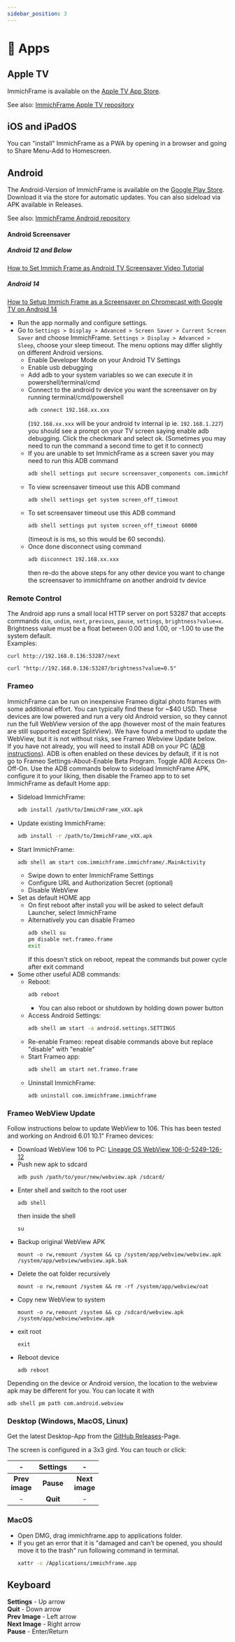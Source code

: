 ```yaml
---
sidebar_position: 3
---
```


# 📱 Apps

## Apple TV
ImmichFrame is available on the [Apple TV App Store][app-store-link].

See also: [ImmichFrame Apple TV repository][github-appletv-repo]

## iOS and iPadOS
You can "install" ImmichFrame as a PWA by opening in a browser and going to Share Menu-Add to Homescreen.

## Android
The Android-Version of ImmichFrame is available on the [Google Play Store][play-store-link]. Download it via the store for automatic updates. You can also sideload via APK available in Releases.

See also: [ImmichFrame Android repository][github-android-repo]

#### Android Screensaver
##### Android 12 and Below
[How to Set Immich Frame as Android TV Screensaver Video Tutorial][setting-androidtv-screensaver]

##### Android 14
[How to Setup Immich Frame as a Screensaver on Chromecast with Google TV on Android 14][setting-androidtv-14-screensaver]

- Run the app normally and configure settings.
- Go to `Settings > Display > Advanced > Screen Saver > Current Screen Saver` and choose ImmichFrame. `Settings > Display > Advanced > Sleep`, choose your sleep timeout. The menu options may differ slightly on different Android versions.
  - Enable Developer Mode on your Android TV Settings
  - Enable usb debugging
  - Add adb to your system variables so we can execute it in powershell/terminal/cmd 
  - Connect to the android tv device you want the screensaver on by running terminal/cmd/powershell 
    ```bash
    adb connect 192.168.xx.xxx
    ```
    (`192.168.xx.xxx` will be your android tv internal ip ie. `192.168.1.227`) you should see a prompt on your TV screen saying enable adb debugging. Click the checkmark and select ok. (Sometimes you may need to run the command a second time to get it to connect) 
  - If you are unable to set ImmichFrame as a screen saver you may need to run this ADB command 
    ```bash
    adb shell settings put secure screensaver_components com.immichframe.immichframe/.ScreenSaverService
    ```
  - To view screensaver timeout use this ADB command
    ```bash
    adb shell settings get system screen_off_timeout
    ```
  - To set screensaver timeout use this ADB command
    ```bash
    adb shell settings put system screen_off_timeout 60000
    ```
    (timeout is is ms, so this would be 60 seconds).
  - Once done disconnect using command
    ```bash
    adb disconnect 192.168.xx.xxx
    ```
    then re-do the above steps for any other device you want to change the screensaver to immichframe on another android tv device

### Remote Control
The Android app runs a small local HTTP server on port 53287 that accepts commands `dim`, `undim`, `next`, `previous`, `pause`, `settings`, `brightness?value=x`.  
Brightness value must be a float between 0.00 and 1.00, or -1.00 to use the system default.   
Examples:  
```shell
curl http://192.168.0.136:53287/next
```  
```shell
curl "http://192.168.0.136:53287/brightness?value=0.5"
```

### Frameo
ImmichFrame can be run on inexpensive Frameo digital photo frames with some additional effort. You can typically find these for ~$40 USD. These devices are low powered and run a very old Android version, so they cannot run the full WebView version of the app (however most of the main features are still supported except SplitView). We have found a method to update the WebView, but it is not without risks, see Frameo Webview Update below.  
 If you have not already, you will need to install ADB on your PC ([ADB instructions][ADB-link]).
ADB is often enabled on these devices by default, if it is not go to Frameo Settings-About-Enable Beta Program. Toggle ADB Access On-Off-On. Use the ADB commands below to sideload ImmichFrame APK, configure it to your liking, then disable the Frameo app to to set ImmichFrame as default Home app:
  - Sideload ImmichFrame:
    ```bash
    adb install /path/to/ImmichFrame_vXX.apk
    ```
  - Update existing ImmichFrame:
    ```bash
    adb install -r /path/to/ImmichFrame_vXX.apk
    ```
  - Start ImmichFrame:
    ```bash
    adb shell am start com.immichframe.immichframe/.MainActivity
    ```
    - Swipe down to enter ImmichFrame Settings
    - Configure URL and Authorization Secret (optional)
    - Disable WebView
  - Set as default HOME app
    - On first reboot after install you will be asked to select default Launcher, select ImmichFrame
    - Alternatively you can disable Frameo
      ```bash
      adb shell su
      pm disable net.frameo.frame
      exit
      ```
      If this doesn't stick on reboot, repeat the commands but power cycle after exit command
  - Some other useful ADB commands:
    - Reboot:
      ```bash
      adb reboot
      ``` 
        - You can also reboot or shutdown by holding down power button
    - Access Android Settings:
      ```bash 
      adb shell am start -a android.settings.SETTINGS
      ```
    - Re-enable Frameo: repeat disable commands above but replace "disable" with "enable"
    - Start Frameo app:
      ```bash 
      adb shell am start net.frameo.frame
      ```
    - Uninstall ImmichFrame:
      ```
      adb uninstall com.immichframe.immichframe
      ```
  
### Frameo WebView Update  
Follow instructions below to update WebView to 106. This has been tested and working on Android 6.01 10.1" Frameo devices:  
- Download WebView 106 to PC:
  [Lineage OS WebView 106-0-5249-126-12][webview-update]
- Push new apk to sdcard
  ```shell
  adb push /path/to/your/new/webview.apk /sdcard/
  ```
- Enter shell and switch to the root user
  ```shell
  adb shell
  ```
  then inside the shell
  ```shell
  su
  ```
- Backup original WebView APK
  ```shell
  mount -o rw,remount /system && cp /system/app/webview/webview.apk /system/app/webview/webview.apk.bak
  ```
- Delete the oat folder recursively
  ```shell
  mount -o rw,remount /system && rm -rf /system/app/webview/oat
  ```
- Copy new WebView to system    
  ```shell
  mount -o rw,remount /system && cp /sdcard/webview.apk /system/app/webview/webview.apk
  ```
- exit root
  ```shell
  exit
  ```
- Reboot device
  ```shell
  adb reboot
  ```

Depending on the device or Android version, the location to the webview apk may be different for you. You can locate it with
```shell
adb shell pm path com.android.webview
```

### Desktop (Windows, MacOS, Linux)

Get the latest Desktop-App from the [GitHub Releases][releases-url]-Page.

The screen is configured in a 3x3 gird. You can touch or click:

|         -          | **Settings** |         -          |
| :----------------: | :----------: | :----------------: |
| **Prev<br/>image** |  **Pause**   | **Next<br/>image** |
|         -          |   **Quit**   |         -          |

### MacOS

- Open DMG, drag immichframe.app to applications folder.
- If you get an error that it is "damaged and can't be opened, you should move it to the trash" run following command in terminal.
  ```bash 
  xattr -c /Applications/immichframe.app
  ```

## Keyboard
**Settings** - Up arrow  
**Quit** - Down arrow  
**Prev Image** - Left arrow  
**Next Image** - Right arrow  
**Pause** - Enter/Return  


<!-- MARKDOWN LINKS & IMAGES -->
[play-store-link]: https://play.google.com/store/apps/details?id=com.immichframe.immichframe
[github-android-repo]: https://github.com/immichFrame/ImmichFrame_Android
[github-appletv-repo]: https://github.com/immichFrame/ImmichFrame_Apple
[app-store-link]: https://apps.apple.com/us/app/immichframe/id6742748077
[releases-url]: https://github.com/immichFrame/ImmichFrame_Desktop/releases/latest
[ADB-link]: https://www.xda-developers.com/install-adb-windows-macos-linux/
[webview-update]: https://www.apkmirror.com/apk/lineageos/android-system-webview-2/android-system-webview-2-106-0-5249-126-release/android-system-webview-106-0-5249-126-12-android-apk-download/
[setting-androidtv-screensaver]: https://youtu.be/m3Arh-hrWks
[setting-androidtv-14-screensaver]: https://youtu.be/78z0Rs8KhsE?si=VQyuFnFITVTizYOf
